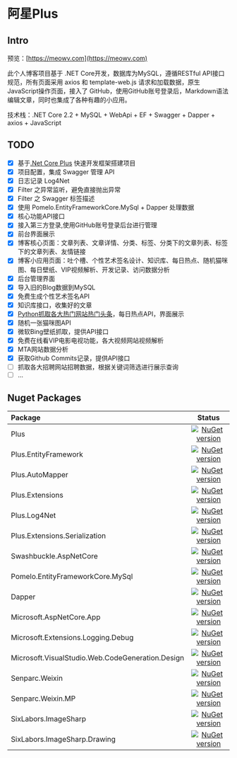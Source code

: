 # 阿星Plus

## Intro

预览：[https://meowv.com](https://meowv.com)

此个人博客项目基于 .NET Core开发，数据库为MySQL，遵循RESTful API接口规范，所有页面采用 axios 和 template-web.js 请求和加载数据，原生JavaScript操作页面，接入了 GitHub，使用GitHub账号登录后，Markdown语法编辑文章，同时也集成了各种有趣的小应用。

技术栈：.NET Core 2.2 + MySQL + WebApi + EF + Swagger + Dapper + axios + JavaScript

## TODO

- [x] 基于[.Net Core Plus](https://github.com/Meowv/.netcoreplus) 快速开发框架搭建项目
- [x] 项目配置，集成 Swagger 管理 API
- [x] 日志记录 Log4Net
- [x] Filter 之异常监听，避免直接抛出异常
- [x] Filter 之 Swagger 标签描述
- [x] 使用 Pomelo.EntityFrameworkCore.MySql + Dapper 处理数据
- [x] 核心功能API接口
- [x] 接入第三方登录,使用GitHub账号登录后台进行管理
- [x] 前台界面展示
- [x] 博客核心页面：文章列表、文章详情、分类、标签、分类下的文章列表、标签下的文章列表、友情链接
- [x] 博客小应用页面：吐个槽、个性艺术签名设计、知识库、每日热点、随机猫咪图、每日壁纸、VIP视频解析、开发记录、访问数据分析
- [x] 后台管理界面
- [x] 导入旧的Blog数据到MySQL
- [x] 免费生成个性艺术签名API
- [x] 知识库接口，收集好的文章
- [x] [Python抓取各大热门网站热门头条](https://github.com/Meowv/hotnews)，每日热点API，界面展示
- [x] 随机一张猫咪图API
- [x] 微软Bing壁纸抓取，提供API接口
- [x] 免费在线看VIP电影电视功能，各大视频网站视频解析
- [x] MTA网站数据分析
- [x] 获取Github Commits记录，提供API接口
- [ ] 抓取各大招聘网站招聘数据，根据关键词筛选进行展示查询
- [ ] ...

## Nuget Packages

|Package|Status|
|:------|:-----:|
|Plus|[![NuGet version](https://badge.fury.io/nu/Plus.svg)](https://badge.fury.io/nu/Plus)|
|Plus.EntityFramework |[![NuGet version](https://badge.fury.io/nu/Plus.EntityFramework.svg)](https://badge.fury.io/nu/Plus.EntityFramework )|
|Plus.AutoMapper|[![NuGet version](https://badge.fury.io/nu/Plus.AutoMapper.svg)](https://badge.fury.io/nu/Plus.AutoMapper)|
|Plus.Extensions|[![NuGet version](https://badge.fury.io/nu/Plus.Extensions.svg)](https://badge.fury.io/nu/Plus.Extensions)|
|Plus.Log4Net|[![NuGet version](https://badge.fury.io/nu/Plus.Log4Net.svg)](https://badge.fury.io/nu/Plus.Log4Net)|
|Plus.Extensions.Serialization|[![NuGet version](https://badge.fury.io/nu/Plus.Extensions.Serialization.svg)](https://badge.fury.io/nu/Plus.Extensions.Serialization)|
|Swashbuckle.AspNetCore|[![NuGet version](https://badge.fury.io/nu/Swashbuckle.AspNetCore.svg)](https://badge.fury.io/nu/Swashbuckle.AspNetCore)|
|Pomelo.EntityFrameworkCore.MySql|[![NuGet version](https://badge.fury.io/nu/Pomelo.EntityFrameworkCore.MySql.svg)](https://badge.fury.io/nu/Pomelo.EntityFrameworkCore.MySql)|
|Dapper|[![NuGet version](https://badge.fury.io/nu/Dapper.svg)](https://badge.fury.io/nu/Dapper)|
|Microsoft.AspNetCore.App|[![NuGet version](https://badge.fury.io/nu/Microsoft.AspNetCore.App.svg)](https://badge.fury.io/nu/Microsoft.AspNetCore.App)|
|Microsoft.Extensions.Logging.Debug|[![NuGet version](https://badge.fury.io/nu/Microsoft.Extensions.Logging.Debug.svg)](https://badge.fury.io/nu/Microsoft.Extensions.Logging.Debug)|
|Microsoft.VisualStudio.Web.CodeGeneration.Design|[![NuGet version](https://badge.fury.io/nu/Microsoft.VisualStudio.Web.CodeGeneration.Design.svg)](https://badge.fury.io/nu/Microsoft.VisualStudio.Web.CodeGeneration.Design)|
|Senparc.Weixin|[![NuGet version](https://badge.fury.io/nu/Senparc.Weixin.svg)](https://badge.fury.io/nu/Senparc.Weixin)|
|Senparc.Weixin.MP|[![NuGet version](https://badge.fury.io/nu/Senparc.Weixin.MP.svg)](https://badge.fury.io/nu/Senparc.Weixin.MP)|
|SixLabors.ImageSharp|[![NuGet version](https://badge.fury.io/nu/SixLabors.ImageSharp.svg)](https://badge.fury.io/nu/SixLabors.ImageSharp)|
|SixLabors.ImageSharp.Drawing|[![NuGet version](https://badge.fury.io/nu/SixLabors.ImageSharp.Drawing.svg)](https://badge.fury.io/nu/SixLabors.ImageSharp.Drawing)|
